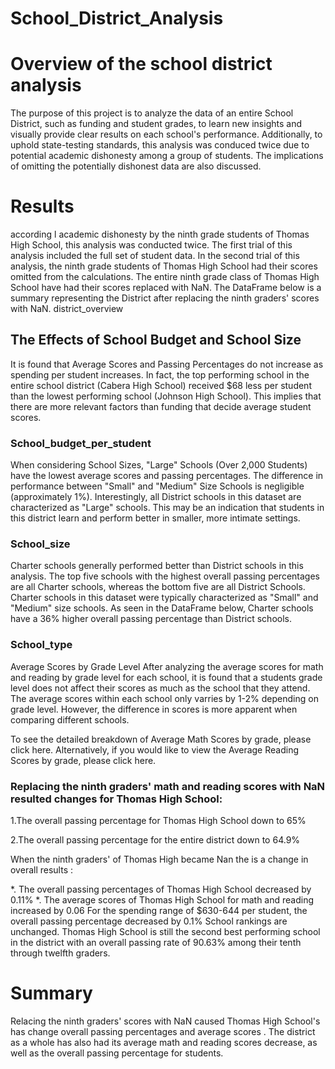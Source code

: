 # School_District_Analysis

# Overview of the school district analysis
The purpose of this project is to analyze the data of an entire School District, such as funding and student grades, to learn new insights and visually provide clear results on each school's performance. Additionally, to uphold state-testing standards, this analysis was conduced twice due to potential academic dishonesty among a group of students. The implications of omitting the potentially dishonest data are also discussed.


# Results
according l academic dishonesty by the ninth grade students of Thomas High School, this analysis was conducted twice. The first trial of this analysis included the full set of student data. In the second trial of this analysis, the ninth grade students of Thomas High School had their scores omitted from the calculations. The entire ninth grade class of Thomas High School have had their scores replaced with NaN. The DataFrame below is a summary representing the District after replacing the ninth graders' scores with NaN. district_overview
## The Effects of School Budget and School Size
It is found that Average Scores and Passing Percentages do not increase as spending per student increases. In fact, the top performing school in the entire school district (Cabera High School) received $68 less per student than the lowest performing school (Johnson High School). This implies that there are more relevant factors than funding that decide average student scores.

### School_budget_per_student

When considering School Sizes, "Large" Schools (Over 2,000 Students) have the lowest average scores and passing percentages. The difference in performance between "Small" and "Medium" Size Schools is negligible (approximately 1%). Interestingly, all District schools in this dataset are characterized as "Large" schools. This may be an indication that students in this district learn and perform better in smaller, more intimate settings.

### School_size


Charter schools generally performed better than District schools in this analysis. The top five schools with the highest overall passing percentages are all Charter schools, whereas the bottom five are all District Schools. Charter schools in this dataset were typically characterized as "Small" and "Medium" size schools. As seen in the DataFrame below, Charter schools have a 36% higher overall passing percentage than District schools.

### School_type

Average Scores by Grade Level
After analyzing the average scores for math and reading by grade level for each school, it is found that a students grade level does not affect their scores as much as the school that they attend. The average scores within each school only varries by 1-2% depending on grade level. However, the difference in scores is more apparent when comparing different schools.

To see the detailed breakdown of Average Math Scores by grade, please click here. Alternatively, if you would like to view the Average Reading Scores by grade, please click here.

### Replacing the ninth graders' math and reading scores with NaN resulted  changes for Thomas High School:

1.The overall passing percentage for Thomas High School down to 65%

2.The overall passing percentage for the entire district down to 64.9%

When the ninth graders' of Thomas High became Nan the is a change in overall results :

*. The overall passing percentages of Thomas High School decreased by 0.11%
*. The average scores of Thomas High School for math and reading increased by 0.06
For the spending range of $630-644 per student, the overall passing percentage decreased by 0.1%
School rankings are unchanged. Thomas High School is still the second best performing school in the district with an overall passing rate of 90.63% among their tenth through twelfth graders.


# Summary


Relacing the ninth graders' scores with NaN caused Thomas High School's has change overall passing percentages and average scores . The district as a whole has also had its average math and reading scores decrease, as well as the overall passing percentage for students. 
